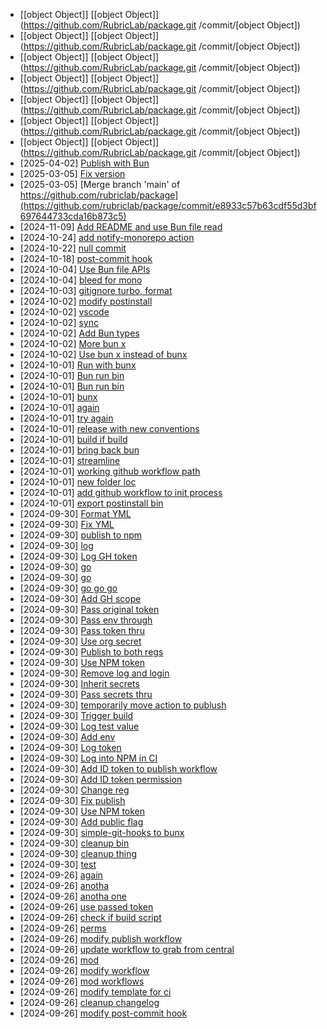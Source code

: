 - [[object Object]] [[object Object]](https://github.com/RubricLab/package.git
/commit/[object Object])
- [[object Object]] [[object Object]](https://github.com/RubricLab/package.git
/commit/[object Object])
- [[object Object]] [[object Object]](https://github.com/RubricLab/package.git
/commit/[object Object])
- [[object Object]] [[object Object]](https://github.com/RubricLab/package.git
/commit/[object Object])
- [[object Object]] [[object Object]](https://github.com/RubricLab/package.git
/commit/[object Object])
- [[object Object]] [[object Object]](https://github.com/RubricLab/package.git
/commit/[object Object])
- [[object Object]] [[object Object]](https://github.com/RubricLab/package.git
/commit/[object Object])
- [2025-04-02] [Publish with Bun](https://github.com/RubricLab/package/commit/a3f63a3d760ac58d9e5c20ca361c63e19fec6b64)
- [2025-03-05] [Fix version](https://github.com/rubriclab/package/commit/15976652cc3e1859cb93a3a4588bba11ef4a4625)
- [2025-03-05] [Merge branch 'main' of https://github.com/rubriclab/package](https://github.com/rubriclab/package/commit/e8933c57b63cdf55d3bf697644733cda16b873c5)
- [2024-11-09] [Add README and use Bun file read](https://github.com/RubricLab/package/commit/72413ce1826d5a064539d622f0c567dd8d65e94d)
- [2024-10-24] [add notify-monorepo action](https://github.com/RubricLab/package/commit/84c7a866ed0bae6327ace3f1d7eaffde66ec22c8)
- [2024-10-22] [null commit](https://github.com/RubricLab/package/commit/3ed1bb87967f633a8a20b79e7e64a93ae92ebec0)
- [2024-10-18] [post-commit hook](https://github.com/RubricLab/package/commit/8d490e082b47dfe7cc169bae481a36f0cc1337b4)
- [2024-10-04] [Use Bun file APIs](https://github.com/RubricLab/package/commit/17f26299c5908b883d4d659f28423d162adb4942)
- [2024-10-04] [bleed for mono](https://github.com/RubricLab/package/commit/4caf565ae9d7d81f0564b843e120673d907819db)
- [2024-10-03] [gitignore turbo, format](https://github.com/RubricLab/package/commit/9b47d2616c4cbcba32b321ac7df187cd4f9b45b0)
- [2024-10-02] [modify postinstall](https://github.com/RubricLab/package/commit/12084d1b43480f29c84ea0e108cc67f2aed9055b)
- [2024-10-02] [vscode](https://github.com/RubricLab/package/commit/bacb3288084f058a7a9e27ef25ae198686665bd1)
- [2024-10-02] [sync](https://github.com/RubricLab/package/commit/c7dbeb3143a103e9a24951008062f73c27433ecd)
- [2024-10-02] [Add Bun types](https://github.com/RubricLab/package/commit/53e2afab76d750efb07f5d91f183f904647e1f70)
- [2024-10-02] [More bun x](https://github.com/RubricLab/package/commit/f71837124ab29707694360cee767e2dcf751b738)
- [2024-10-02] [Use bun x instead of bunx](https://github.com/RubricLab/package/commit/d275bcc6e64a1dd86a86d174c4cf91f392df67ad)
- [2024-10-01] [Run with bunx](https://github.com/RubricLab/package/commit/3eaf4da606419744daf7306c609acec43041158a)
- [2024-10-01] [Bun run bin](https://github.com/RubricLab/package/commit/29319b0949a45cb696fa69c3a7251eb6c2dc4393)
- [2024-10-01] [Bun run bin](https://github.com/RubricLab/package/commit/1ab202522dbb5d80d7bc7e98d889dfac02db5412)
- [2024-10-01] [bunx](https://github.com/RubricLab/package/commit/e0a07716d7b1b0e27ae8def0892399906409ca41)
- [2024-10-01] [again](https://github.com/RubricLab/package/commit/935a8333e2defb917a0e256ca11bb37a46f2b7aa)
- [2024-10-01] [try again](https://github.com/RubricLab/package/commit/9cb731c98cfbadffa77e548b927c462240894de5)
- [2024-10-01] [release with new conventions](https://github.com/RubricLab/package/commit/12acf557014df1c4f5b2bf8dc43b606a64f253a8)
- [2024-10-01] [build if build](https://github.com/RubricLab/package/commit/30ed3b094bb5ea0149aa5991ac2789d739e137e8)
- [2024-10-01] [bring back bun](https://github.com/RubricLab/package/commit/47e851c8abd2838d825f6f7dd495208e2b78ef34)
- [2024-10-01] [streamline](https://github.com/RubricLab/package/commit/bceeab25b621a9a14621b58f6c47c3b4d18b480f)
- [2024-10-01] [working github workflow path](https://github.com/RubricLab/package/commit/101745d479027a4e80b57e2a1f3348ffd65e9685)
- [2024-10-01] [new folder loc](https://github.com/RubricLab/package/commit/c664bce0e416c74b7bdfe862e642ec792b925ffb)
- [2024-10-01] [add github workflow to init process](https://github.com/RubricLab/package/commit/ef7bffb64e4d70961f6e0f66b8e60e2466895201)
- [2024-10-01] [export postinstall bin](https://github.com/RubricLab/package/commit/2d71dba989d3921609a9d45f0304aec166216c9b)
- [2024-09-30] [Format YML](https://github.com/RubricLab/package/commit/7bd64caadb14241590e9ddd0316be1b7d4741969)
- [2024-09-30] [Fix YML](https://github.com/RubricLab/package/commit/bf43d2230be33033adbce152033652b46c16161e)
- [2024-09-30] [publish to npm](https://github.com/RubricLab/package/commit/d659637c2453a21e66c3e55ae620669c3922247a)
- [2024-09-30] [log](https://github.com/RubricLab/package/commit/9812ab00a4e61e89c0b746894d3e82ad05d49c2a)
- [2024-09-30] [Log GH token](https://github.com/RubricLab/package/commit/c05e5123cf1df00a21923b3784eabadf88b317ef)
- [2024-09-30] [go](https://github.com/RubricLab/package/commit/850882c994fe9d1309befdfbf1777b94664ab209)
- [2024-09-30] [go](https://github.com/RubricLab/package/commit/cb8f4f151768e882815301e2298e8a0251f20bdd)
- [2024-09-30] [go go go](https://github.com/RubricLab/package/commit/e6a4df7e079a0e00d466ecc823e5e7190960731d)
- [2024-09-30] [Add GH scope](https://github.com/RubricLab/package/commit/29328a6713371d666c32a2c024c097fb5ef3e39b)
- [2024-09-30] [Pass original token](https://github.com/RubricLab/package/commit/e222b482ad55cf571210e0f2eacf1af0e60abe48)
- [2024-09-30] [Pass env through](https://github.com/RubricLab/package/commit/20e2ba378c24123bf082b4c0307a04bbedbf3ba6)
- [2024-09-30] [Pass token thru](https://github.com/RubricLab/package/commit/22e9ae9afe5aafe67ceb8440d03facd18c1ca322)
- [2024-09-30] [Use org secret](https://github.com/RubricLab/package/commit/092c1e6d6a86d1bb0edb7005f4b63cec825442d3)
- [2024-09-30] [Publish to both regs](https://github.com/RubricLab/package/commit/647c3d6d8d016cd45ae88fd4e259c4b4fb27c652)
- [2024-09-30] [Use NPM token](https://github.com/RubricLab/package/commit/aeb4fc859d6ed64ea16b08b9a73b108f332cb0e6)
- [2024-09-30] [Remove log and login](https://github.com/RubricLab/package/commit/dd6e8392afd12d5b0e761692fef23b976d417da9)
- [2024-09-30] [Inherit secrets](https://github.com/RubricLab/package/commit/b0ec2999b808f363eef870070f0518b55975de5d)
- [2024-09-30] [Pass secrets thru](https://github.com/RubricLab/package/commit/4ad4d20a604d19babc8286ed7de8321785c262d5)
- [2024-09-30] [temporarily move action to publush](https://github.com/RubricLab/package/commit/da85f59cacd33bc62868961c17f07237cc83f810)
- [2024-09-30] [Trigger build](https://github.com/RubricLab/package/commit/78c9d7ea8f92df44f7aaba4413fa76e128817392)
- [2024-09-30] [Log test value](https://github.com/RubricLab/package/commit/02f1b825e6c56eebd0df762a3830d2e6d91428a5)
- [2024-09-30] [Add env](https://github.com/RubricLab/package/commit/ec55c3e738b0110c1135e615a954199a6c07b0ee)
- [2024-09-30] [Log token](https://github.com/RubricLab/package/commit/4191a1401ae106d8f343bda169a40f4a884b5996)
- [2024-09-30] [Log into NPM in CI](https://github.com/RubricLab/package/commit/0e00fd7efdb95aaa5d6d7700758f79f98c77d9b7)
- [2024-09-30] [Add ID token to publish workflow](https://github.com/RubricLab/package/commit/bdde9e59b74cb1ec28d037d1568b0c9e22a0c115)
- [2024-09-30] [Add ID token permission](https://github.com/RubricLab/package/commit/219ec0077213471a441d4ffc7e5bf1e3520c4bd7)
- [2024-09-30] [Change reg](https://github.com/RubricLab/package/commit/fed2eb94d2428646ba9b16c0a94a095b9e00c6da)
- [2024-09-30] [Fix publish](https://github.com/RubricLab/package/commit/5c4e7447c53b3d5fcb0ffb6db16e831f74e26494)
- [2024-09-30] [Use NPM token](https://github.com/RubricLab/package/commit/6f39850b3d63aa1f70d543917b71f64379402f4d)
- [2024-09-30] [Add public flag](https://github.com/RubricLab/package/commit/19da8316f671cf8fac1025d9f8a232a4769d52f6)
- [2024-09-30] [simple-git-hooks to bunx](https://github.com/RubricLab/package/commit/9c48bd26a150bec309fb0870d868fc249c6b8beb)
- [2024-09-30] [cleanup bin](https://github.com/RubricLab/package/commit/919bd9370ce2f7191ae0356a106b03f05dc9d9a8)
- [2024-09-30] [cleanup thing](https://github.com/RubricLab/package/commit/b8c09fdd28e5458028dc093ad1049d82c2242655)
- [2024-09-30] [test](https://github.com/RubricLab/package/commit/4ef7b4c77dfb507b5d8f271991b9188f6857059f)
- [2024-09-26] [again](https://github.com/RubricLab/package/commit/00bea9648d648d83e806dac3ef0b5ca0972a39cf)
- [2024-09-26] [anotha](https://github.com/RubricLab/package/commit/b8eea72aaee463483a46b6f72fb5c6e1566e1658)
- [2024-09-26] [anotha one](https://github.com/RubricLab/package/commit/9430475cb9b30d1943d6379af03ea08c037893a0)
- [2024-09-26] [use passed token](https://github.com/RubricLab/package/commit/abe9acd4d65cd1cb40a3b4f4b65669da0aae9d39)
- [2024-09-26] [check if build script](https://github.com/RubricLab/package/commit/048d2df8827c9bfcf8438034260ef69e732bce00)
- [2024-09-26] [perms](https://github.com/RubricLab/package/commit/4292383843810356ec8284bc1082b2e340edeb30)
- [2024-09-26] [modify publish workflow](https://github.com/RubricLab/package/commit/493b42aa1953d2e15574681a7da1843c96b9b885)
- [2024-09-26] [update workflow to grab from central](https://github.com/RubricLab/package/commit/9c40a9fd53aeb76f6b9556bd701475aa628bdab9)
- [2024-09-26] [mod](https://github.com/RubricLab/package/commit/8aaf3902de8434a35839ead2d5e0f097f51ec96b)
- [2024-09-26] [modify workflow](https://github.com/RubricLab/package/commit/706f389a5e93cfa0772a57c41edc672b4a40734c)
- [2024-09-26] [mod workflows](https://github.com/RubricLab/package/commit/1854f5e14682698520ee2a5bf99ba81b148fdc5e)
- [2024-09-26] [modify template for ci](https://github.com/RubricLab/package/commit/5cc5a6617af973c88bffb26c9032f6856e6aa09a)
- [2024-09-26] [cleanup changelog](https://github.com/RubricLab/package/commit/745b3ce1b24ce6c11673fa5aeb683eb68f4debdc)
- [2024-09-26] [modify post-commit hook](https://github.com/RubricLab/package/commit/51edd9abd0e15583794677eb0785e5df88bb4bfe)
